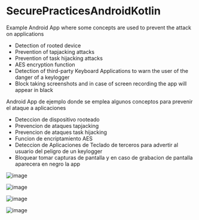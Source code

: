 # SecurePracticesAndroidKotlin

Example Android App where some concepts are used to prevent the attack on applications

- Detection of rooted device
- Prevention of tapjacking attacks
- Prevention of task hijacking attacks
- AES encryption function
- Detection of third-party Keyboard Applications to warn the user of the danger of a keylogger
- Block taking screenshots and in case of screen recording the app will appear in black

Android App de ejemplo donde se emplea algunos conceptos para prevenir el ataque a aplicaciones

- Deteccion de dispositivo rooteado
- Prevencion de ataques tapjacking
- Prevencion de ataques task hijacking
- Funcion de encriptamiento AES
- Deteccion de Aplicaciones de Teclado de terceros para advertir al usuario del peligro de un keylogger
- Bloquear tomar capturas de pantalla y en caso de grabacion de pantalla aparecera en negro la app

![image](https://user-images.githubusercontent.com/60962053/139627243-5e7a0a53-23bb-4cd2-917a-685785685e05.png)

![image](https://user-images.githubusercontent.com/60962053/139628633-4e155b3d-a301-4f09-8f18-46fe73ea4584.png)

![image](https://user-images.githubusercontent.com/60962053/139627746-3f5a0297-9bc3-4b1f-99a7-6516a64f8a4d.png)

![image](https://user-images.githubusercontent.com/60962053/139627641-96eabaac-396a-4767-8b61-b6ebf019ba0d.png)
